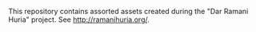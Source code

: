 This repository contains assorted assets created during the "Dar Ramani Huria" project. See http://ramanihuria.org/.